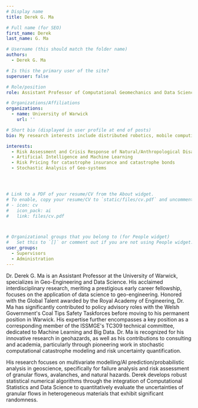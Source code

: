 ```yaml
---
# Display name
title: Derek G. Ma

# Full name (for SEO)
first_name: Derek 
last_name: G. Ma

# Username (this should match the folder name)
authors:
  - Derek G. Ma

# Is this the primary user of the site?
superuser: false

# Role/position
role: Assistant Professor of Computational Geomechanics and Data Science

# Organizations/Affiliations
organizations:
  - name: University of Warwick
    url: ''

# Short bio (displayed in user profile at end of posts)
bio: My research interests include distributed robotics, mobile computing, and programmable matter.

interests:
  - Risk Assessment and Crisis Response of Natural/Anthropological Disasters
  - Artificial Intelligence and Machine Learning
  - Risk Pricing for catastrophe insurance and catastrophe bonds
  - Stochastic Analysis of Geo-systems




# Link to a PDF of your resume/CV from the About widget.
# To enable, copy your resume/CV to `static/files/cv.pdf` and uncomment the lines below.
# - icon: cv
#   icon_pack: ai
#   link: files/cv.pdf



# Organizational groups that you belong to (for People widget)
#   Set this to `[]` or comment out if you are not using People widget.
user_groups:
  - Supervisors
  - Administration
---
```

Dr. Derek G. Ma is an Assistant Professor at the University of Warwick, specializes in Geo-Engineering and Data Science. His acclaimed interdisciplinary research, meriting a prestigious early career fellowship, focuses on the application of data science to geo-engineering. Honored with the Global Talent awarded by the Royal Academy of Engineering, Dr. Ma has significantly contributed to policy advisory roles with the Welsh Government's Coal Tips Safety Taskforces before moving to his permanent position in Warwick. His expertise further encompasses a key position as a corresponding member of the ISSMGE's TC309 technical committee, dedicated to Machine Learning and Big Data. Dr. Ma is recognized for his innovative research in geohazards, as well as his contributions to consulting and academia, particularly through pioneering work in stochastic computational catastrophe modeling and risk uncertainty quantification.

His research focuses on multivariate modelling/AI prediction/probabilistic analysis in geoscience, specifically for failure analysis and risk assessment of granular flows, avalanches, and natural hazards. Derek develops robust statistical numerical algorithms through the integration of Computational Statistics and Data Science to quantitatively evaluate the uncertainties of granular flows in heterogeneous materials that exhibit significant randomness.
